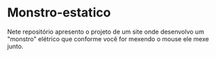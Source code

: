 # Monstro-estatico
Nete repositório apresento o projeto de um site onde desenvolvo um "monstro" elétrico que conforme você for mexendo o mouse ele mexe junto.
